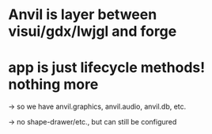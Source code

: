 # Anvil is layer between visui/gdx/lwjgl and forge
# app is just lifecycle methods! nothing more
-> so we have anvil.graphics, anvil.audio, anvil.db, etc.

-> no shape-drawer/etc., but can still be configured

